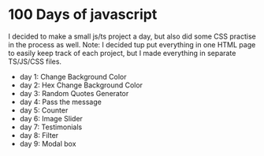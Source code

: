 # 100 Days of javascript

I decided to make a small js/ts project a day, but also did some CSS practise in the process as well. 
Note: I decided tup put everything in one HTML page to easily keep track of each project, but I made everything in separate TS/JS/CSS files.

* day 1: Change Background Color
* day 2: Hex Change Background Color
* day 3: Random Quotes Generator
* day 4: Pass the message
* day 5: Counter
* day 6: Image Slider
* day 7: Testimonials
* day 8: Filter
* day 9: Modal box
